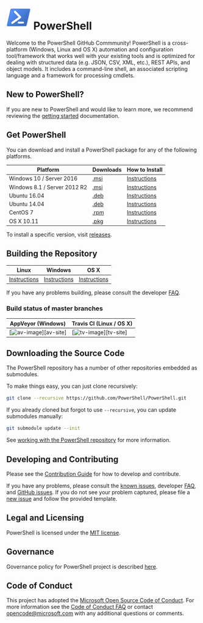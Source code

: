 ![logo][] PowerShell
====================

Welcome to the PowerShell GitHub Commmunity!
PowerShell is a cross-platform (Windows, Linux and OS X) automation and configuration tool/framework that works well with your existing tools and is optimized for dealing with structured data (e.g. JSON, CSV, XML, etc.), REST APIs, and object models.
It includes a command-line shell, an associated scripting language and a framework for processing cmdlets. 


[logo]: assets/Powershell_64.png

New to PowerShell?
------------------

If you are new to PowerShell and would like to learn more, we recommend reviewing the [getting started][] documentation.

[getting started]: docs/learning-powershell

Get PowerShell
--------------

You can download and install a PowerShell package for any of the following platforms.

| Platform                     | Downloads            | How to Install              |
|------------------------------|----------------------|-----------------------------|
| Windows 10 / Server 2016     | [.msi][rl-windows10] | [Instructions][in-windows]  |
| Windows 8.1 / Server 2012 R2 | [.msi][rl-windows81] | [Instructions][in-windows]  |
| Ubuntu 16.04                 | [.deb][rl-ubuntu16]  | [Instructions][in-ubuntu16] |
| Ubuntu 14.04                 | [.deb][rl-ubuntu14]  | [Instructions][in-ubuntu14] |
| CentOS 7                     | [.rpm][rl-centos]    | [Instructions][in-centos]   |
| OS X 10.11                   | [.pkg][rl-osx]       | [Instructions][in-osx]      |

[rl-windows10]: https://github.com/PowerShell/PowerShell/releases/download/v6.0.0-alpha.9/PowerShell_6.0.0.9-alpha.9-win10-x64.msi
[rl-windows81]: https://github.com/PowerShell/PowerShell/releases/download/v6.0.0-alpha.9/PowerShell_6.0.0.9-alpha.9-win81-x64.msi
[rl-ubuntu16]: https://github.com/PowerShell/PowerShell/releases/download/v6.0.0-alpha.9/powershell_6.0.0-alpha.9-1ubuntu1.16.04.1_amd64.deb
[rl-ubuntu14]: https://github.com/PowerShell/PowerShell/releases/download/v6.0.0-alpha.9/powershell_6.0.0-alpha.9-1ubuntu1.14.04.1_amd64.deb
[rl-centos]: https://github.com/PowerShell/PowerShell/releases/download/v6.0.0-alpha.9/powershell-6.0.0_alpha.9-1.el7.centos.x86_64.rpm
[rl-osx]: https://github.com/PowerShell/PowerShell/releases/download/v6.0.0-alpha.9/powershell-6.0.0-alpha.9.pkg

[installation]: docs/installation
[in-windows]: docs/installation/windows.md#msi
[in-ubuntu14]: docs/installation/linux.md#ubuntu-1404
[in-ubuntu16]: docs/installation/linux.md#ubuntu-1604
[in-centos]: docs/installation/linux.md#centos-7
[in-osx]: docs/installation/linux.md#os-x-1011

To install a specific version, visit [releases](https://github.com/PowerShell/PowerShell/releases).

Building the Repository
-----------------------

| Linux                    | Windows                    | OS X                   |
|--------------------------|----------------------------|------------------------|
| [Instructions][bd-linux] | [Instructions][bd-windows] | [Instructions][bd-osx] |

If you have any problems building, please consult the developer [FAQ][].

### Build status of master branches

| AppVeyor (Windows)       | Travis CI (Linux / OS X) |
|--------------------------|--------------------------|
| [![av-image][]][av-site] | [![tv-image][]][tv-site] |

[bd-linux]: docs/building/linux.md
[bd-windows]: docs/building/windows-core.md
[bd-osx]: docs/building/osx.md

[FAQ]: docs/FAQ.md

[tv-image]:
[tv-site]:
[av-image]:
[av-site]:

Downloading the Source Code
---------------------------

The PowerShell repository has a number of other repositories embedded as submodules.

To make things easy, you can just clone recursively:

```sh
git clone --recursive https://github.com/PowerShell/PowerShell.git
```

If you already cloned but forgot to use `--recursive`, you can update submodules manually:

```sh
git submodule update --init
```

See [working with the PowerShell repository](docs/git) for more information.

Developing and Contributing
--------------------------

Please see the [Contribution Guide][] for how to develop and contribute.

If you have any problems, please consult the [known issues][], developer [FAQ][], and [GitHub issues][].
If you do not see your problem captured, please file a [new issue][] and follow the provided template.

[Contribution Guide]: .github/CONTRIBUTING.md
[known issues]: docs/KNOWNISSUES.md
[GitHub issues]: https://github.com/PowerShell/PowerShell/issues
[new issue]:https://github.com/PowerShell/PowerShell/issues/new

Legal and Licensing
-------------------

PowerShell is licensed under the [MIT license][].

[MIT license]: LICENSE.txt

Governance
-------------------

Governance policy for PowerShell project is described [here][].  

[here]: https://github.com/PowerShell/PowerShell/blob/master/docs/community/governance.md

Code of Conduct
---------------

This project has adopted the [Microsoft Open Source Code of Conduct][conduct-code].
For more information see the [Code of Conduct FAQ][conduct-FAQ] or contact [opencode@microsoft.com][conduct-email] with any additional questions or comments.

[conduct-code]: http://opensource.microsoft.com/codeofconduct/
[conduct-FAQ]: http://opensource.microsoft.com/codeofconduct/faq/
[conduct-email]: mailto:opencode@microsoft.com
